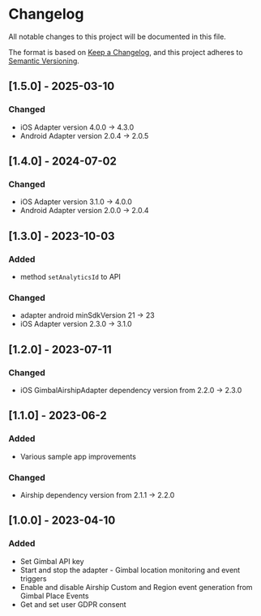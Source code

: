 # Changelog

All notable changes to this project will be documented in this file.

The format is based on [Keep a Changelog](https://keepachangelog.com/en/1.0.0/),
and this project adheres to [Semantic Versioning](https://semver.org/spec/v2.0.0.html).

## [1.5.0] - 2025-03-10

### Changed
- iOS Adapter version 4.0.0 -> 4.3.0
- Android Adapter version  2.0.4 -> 2.0.5

## [1.4.0] - 2024-07-02

### Changed
- iOS Adapter version 3.1.0 -> 4.0.0
- Android Adapter version  2.0.0 -> 2.0.4

## [1.3.0] - 2023-10-03

### Added
- method `setAnalyticsId` to API

### Changed
- adapter android minSdkVersion 21 -> 23
- iOS Adapter version 2.3.0 -> 3.1.0

## [1.2.0] - 2023-07-11

### Changed

- iOS GimbalAirshipAdapter dependency version from 2.2.0 -> 2.3.0

## [1.1.0] - 2023-06-2

### Added

- Various sample app improvements

### Changed

- Airship dependency version from 2.1.1 -> 2.2.0


## [1.0.0] - 2023-04-10

### Added

- Set Gimbal API key
- Start and stop the adapter - Gimbal location monitoring and event triggers
- Enable and disable Airship Custom and Region event generation from Gimbal Place Events
- Get and set user GDPR consent
